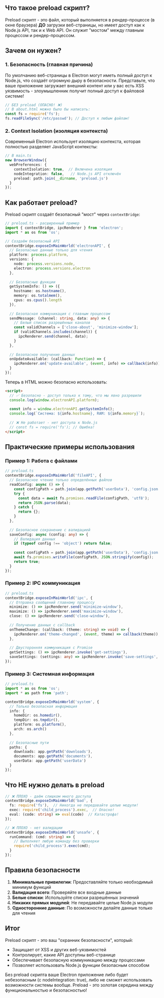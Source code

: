 ## Что такое preload скрипт?

Preload скрипт - это файл, который выполняется в рендер-процессе (в окне браузера) **ДО** загрузки веб-страницы, но имеет доступ как к Node.js API, так и к Web API. Он служит "мостом" между главным процессом и рендер-процессом.

## Зачем он нужен?

### 1. **Безопасность (главная причина)**

По умолчанию веб-страницы в Electron могут иметь полный доступ к Node.js, что создаёт огромную дыру в безопасности. Представьте, что ваше приложение загружает внешний контент или у вас есть XSS уязвимость - злоумышленник получит полный доступ к файловой системе!

```typescript
// БЕЗ preload (ОПАСНО! ❌)
// В about.html можно было бы написать:
const fs = require('fs');
fs.readFileSync('/etc/passwd'); // Доступ к любым файлам!
```

### 2. **Context Isolation (изоляция контекста)**

Современный Electron использует изоляцию контекста, которая полностью разделяет JavaScript контексты:

```typescript
// В main.ts
new BrowserWindow({
  webPreferences: {
    contextIsolation: true,  // Включена изоляция
    nodeIntegration: false,   // Node.js API отключён
    preload: path.join(__dirname, 'preload.js')
  }
});
```

## Как работает preload?

Preload скрипт создаёт безопасный "мост" через `contextBridge`:

```typescript
// preload.ts - расширенный пример
import { contextBridge, ipcRenderer } from 'electron';
import * as os from 'os';

// Создаём безопасный API
contextBridge.exposeInMainWorld('electronAPI', {
  // Безопасные данные только для чтения
  platform: process.platform,
  versions: {
    node: process.versions.node,
    electron: process.versions.electron
  },
  
  // Безопасные функции
  getSystemInfo: () => ({
    hostname: os.hostname(),
    memory: os.totalmem(),
    cpus: os.cpus().length
  }),
  
  // Безопасная коммуникация с главным процессом
  sendMessage: (channel: string, data: any) => {
    // Белый список разрешённых каналов
    const validChannels = ['close-about', 'minimize-window'];
    if (validChannels.includes(channel)) {
      ipcRenderer.send(channel, data);
    }
  },
  
  // Безопасное получение данных
  onUpdateAvailable: (callback: Function) => {
    ipcRenderer.on('update-available', (event, info) => callback(info));
  }
});
```

Теперь в HTML можно безопасно использовать:

```html
<script>
  // ✅ Безопасно - доступ только к тому, что мы явно разрешили
  console.log(window.electronAPI.platform);
  
  const info = window.electronAPI.getSystemInfo();
  console.log(`Система: ${info.hostname}, RAM: ${info.memory}`);
  
  // ❌ Не работает - нет доступа к Node.js
  // const fs = require('fs'); // Ошибка!
</script>
```

## Практические примеры использования

### Пример 1: Работа с файлами

```typescript
// preload.ts
contextBridge.exposeInMainWorld('fileAPI', {
  // Безопасное чтение только определённых файлов
  readConfig: async () => {
    const configPath = path.join(app.getPath('userData'), 'config.json');
    try {
      const data = await fs.promises.readFile(configPath, 'utf8');
      return JSON.parse(data);
    } catch {
      return {};
    }
  },
  
  // Безопасное сохранение с валидацией
  saveConfig: async (config: any) => {
    // Валидация данных
    if (typeof config !== 'object') return false;
    
    const configPath = path.join(app.getPath('userData'), 'config.json');
    await fs.promises.writeFile(configPath, JSON.stringify(config));
    return true;
  }
});
```

### Пример 2: IPC коммуникация

```typescript
// preload.ts
contextBridge.exposeInMainWorld('ipc', {
  // Отправка сообщений главному процессу
  minimize: () => ipcRenderer.send('minimize-window'),
  maximize: () => ipcRenderer.send('maximize-window'),
  close: () => ipcRenderer.send('close-window'),
  
  // Получение данных с callback
  onThemeChange: (callback: (theme: string) => void) => {
    ipcRenderer.on('theme-changed', (event, theme) => callback(theme));
  },
  
  // Двусторонняя коммуникация с Promise
  getSettings: () => ipcRenderer.invoke('get-settings'),
  saveSettings: (settings: any) => ipcRenderer.invoke('save-settings', settings)
});
```

### Пример 3: Системная информация

```typescript
// preload.ts
import * as os from 'os';
import * as path from 'path';

contextBridge.exposeInMainWorld('system', {
  // Только безопасная информация
  info: {
    homeDir: os.homedir(),
    tempDir: os.tmpdir(),
    platform: os.platform(),
    arch: os.arch()
  },
  
  // Безопасные пути
  paths: {
    downloads: app.getPath('downloads'),
    documents: app.getPath('documents'),
    userData: app.getPath('userData')
  }
});
```

## Что НЕ нужно делать в preload

```typescript
// ❌ ПЛОХО - даём слишком много доступа
contextBridge.exposeInMainWorld('bad', {
  fs: require('fs'),  // Никогда не передавайте целые модули!
  exec: require('child_process').exec,  // Опасно!
  eval: (code: string) => eval(code)  // Катастрофа!
});

// ❌ ПЛОХО - нет валидации
contextBridge.exposeInMainWorld('unsafe', {
  runCommand: (cmd: string) => {
    // Выполняет любую команду без проверки
    require('child_process').exec(cmd);
  }
});
```

## Правила безопасности

1. **Минимальные привилегии**: Предоставляйте только необходимый минимум функций
2. **Валидация всего**: Проверяйте все входные данные
3. **Белые списки**: Используйте списки разрешённых значений
4. **Никаких прямых модулей**: Не передавайте целые Node.js модули
5. **Односторонние данные**: По возможности делайте данные только для чтения

## Итог

Preload скрипт - это ваш "охранник безопасности", который:
- Защищает от XSS и других веб-уязвимостей
- Контролирует, какие API доступны веб-странице
- Обеспечивает безопасную коммуникацию между процессами
- Позволяет использовать Node.js функции безопасным способом

Без preload скрипта ваше Electron приложение либо будет небезопасным (с nodeIntegration: true), либо не сможет использовать возможности системы вообще. Preload - это золотая середина между функциональностью и безопасностью!